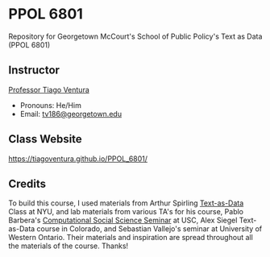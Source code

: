 # PPOL 6801 

Repository for Georgetown McCourt's School of Public Policy's Text as Data (PPOL 6801)

## Instructor

[Professor Tiago Ventura](https://www.venturatiago.com/)

-   Pronouns: He/Him
-   Email: [tv186\@georgetown.edu](mailto:tv186@georgetown.edu)

## Class Website

<https://tiagoventura.github.io/PPOL_6801/>

## Credits

To build this course, I used materials from Arthur Spirling [Text-as-Data](https://github.com/ArthurSpirling/text-as-data-class-spring2021) Class at NYU, and lab materials from various TA's for his course, Pablo Barbera's [Computational Social Science Seminar](http://pablobarbera.com/POIR613/index.html) at USC, Alex Siegel Text-as-Data course in Colorado, and Sebastian Vallejo's seminar at University of Western Ontario. Their materials and inspiration are spread throughout all the materials of the course. Thanks!
